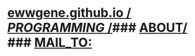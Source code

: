 # [ewwgene.github.io /](https://ewwgene.github.io/) [_PROGRAMMING_ /](https://ewwgene.github.io/PROGRAMMING)### [ABOUT/](https://ewwgene.github.io/)<br> ### [MAIL_TO:](mailto:r0cam@me.com)<br> 